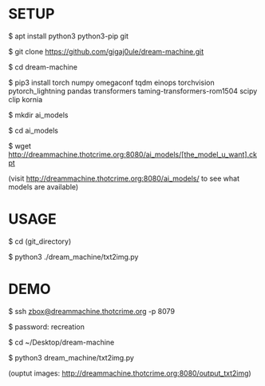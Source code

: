 # SETUP

$ apt install python3 python3-pip git

$ git clone https://github.com/gigaj0ule/dream-machine.git

$ cd dream-machine

$ pip3 install torch numpy omegaconf tqdm einops torchvision pytorch_lightning pandas transformers taming-transformers-rom1504 scipy clip kornia

$ mkdir ai_models

$ cd ai_models

$ wget http://dreammachine.thotcrime.org:8080/ai_models/[the_model_u_want].ckpt

(visit http://dreammachine.thotcrime.org:8080/ai_models/ to see what models are available)



# USAGE

$ cd (git_directory)

$ python3 ./dream_machine/txt2img.py



# DEMO

$ ssh zbox@dreammachine.thotcrime.org -p 8079 

$ password: recreation 

$ cd ~/Desktop/dream-machine 

$ python3 dream_machine/txt2img.py

(ouptut images: http://dreammachine.thotcrime.org:8080/output_txt2img)
